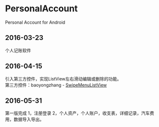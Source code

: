 # PersonalAccount
Personal Account for Android

## 2016-03-23
个人记账软件

## 2016-04-15
引入第三方控件，实现ListView左右滑动编辑或删除的功能。     
第三方控件：baoyongzhang - [SwipeMenuListView](https://github.com/baoyongzhang/SwipeMenuListView)

## 2016-05-31
第一版完成
1，注册登录
2，个人资产，个人账户，收支表，详细记录，汽车费用，数据导入导出。
